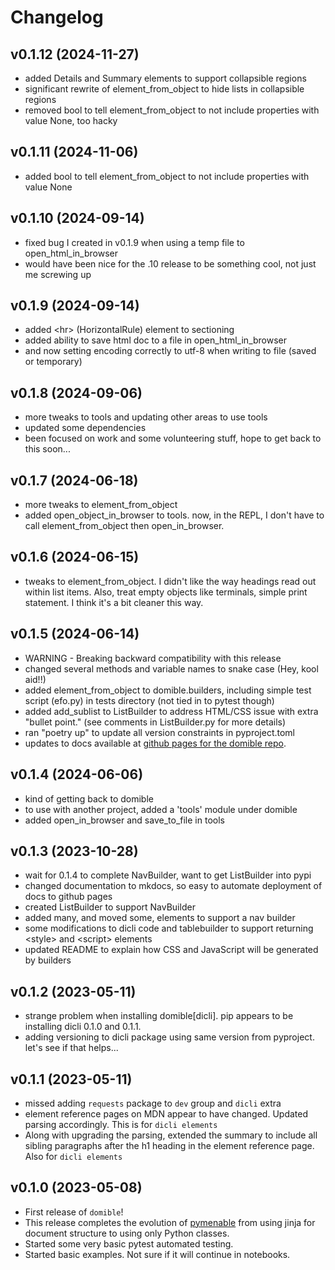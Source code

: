# Changelog

## v0.1.12 (2024-11-27)

- added Details and Summary elements to support collapsible regions 
- significant rewrite of element_from_object to hide lists in collapsible regions 
- removed bool to tell element_from_object to not include properties with value None, too hacky     

## v0.1.11 (2024-11-06)

- added bool to tell element_from_object to not include properties with value None      

## v0.1.10 (2024-09-14)

- fixed bug I created in v0.1.9 when using a temp file to open_html_in_browser
- would have been nice for the .10 release to be something cool, not just me screwing up 

## v0.1.9 (2024-09-14)

- added &lt;hr> (HorizontalRule) element to sectioning
- added ability to save html doc to a file in open_html_in_browser
- and now setting encoding correctly to utf-8 when writing to file (saved or temporary)

## v0.1.8 (2024-09-06)

- more tweaks to tools and updating other areas to use tools
- updated some dependencies 
- been focused on work and some volunteering stuff, hope to get back to this soon...

## v0.1.7 (2024-06-18)

- more tweaks to element_from_object
- added open_object_in_browser to tools.
  now, in the REPL, I don't have to call element_from_object then open_in_browser.

## v0.1.6 (2024-06-15)

- tweaks to element_from_object.
  I didn't like the way headings read out within list items.
  Also, treat empty objects like terminals, simple print statement.
  I think it's a bit cleaner this way.

## v0.1.5 (2024-06-14)

- WARNING - Breaking backward compatibility with this release 
- changed several methods and variable names to snake case (Hey, kool aid!!)
- added element_from_object to domible.builders, including simple test script (efo.py) in tests directory 
  (not tied in to pytest though)
- added add_sublist to ListBuilder to address HTML/CSS issue with extra "bullet point."
  (see comments in ListBuilder.py for more details)
- ran "poetry up" to update all version constraints in pyproject.toml 
- updates to docs available at [github pages for the domible repo](https://joeldodson.github.io/domible/).

## v0.1.4 (2024-06-06)

- kind of getting back to domible 
- to use with another project, added a 'tools' module under domible
- added open_in_browser and save_to_file in tools 

## v0.1.3 (2023-10-28)

- wait for 0.1.4 to complete NavBuilder, want to get ListBuilder into pypi
- changed documentation to mkdocs, so easy to automate deployment of docs to github pages
- created ListBuilder to support NavBuilder 
- added many, and moved some, elements to support a nav builder
- some modifications to dicli code and tablebuilder to support returning &lt;style> and &lt;script> elements 
- updated README to explain how CSS and JavaScript will be generated by builders

## v0.1.2 (2023-05-11)

- strange problem when installing domible[dicli].  pip appears to be installing dicli 0.1.0 and 0.1.1.
- adding versioning to dicli package using same version from 
pyproject.  let's see if that helps...

## v0.1.1 (2023-05-11)

- missed adding `requests` package to `dev` group and `dicli` extra
- element reference pages on MDN appear to have changed.  Updated parsing accordingly.  This is for `dicli elements`
- Along with upgrading the parsing, extended the summary to include all sibling paragraphs after the h1 heading in the element reference page.  Also for `dicli elements` 

## v0.1.0 (2023-05-08)

- First release of `domible`!
- This release completes the evolution of
[pymenable](https://github.com/joeldodson/pymenable) from using jinja for document structure to using only Python classes.
- Started some very basic 
pytest automated testing.
- Started basic examples.  Not sure if it will continue in notebooks.
